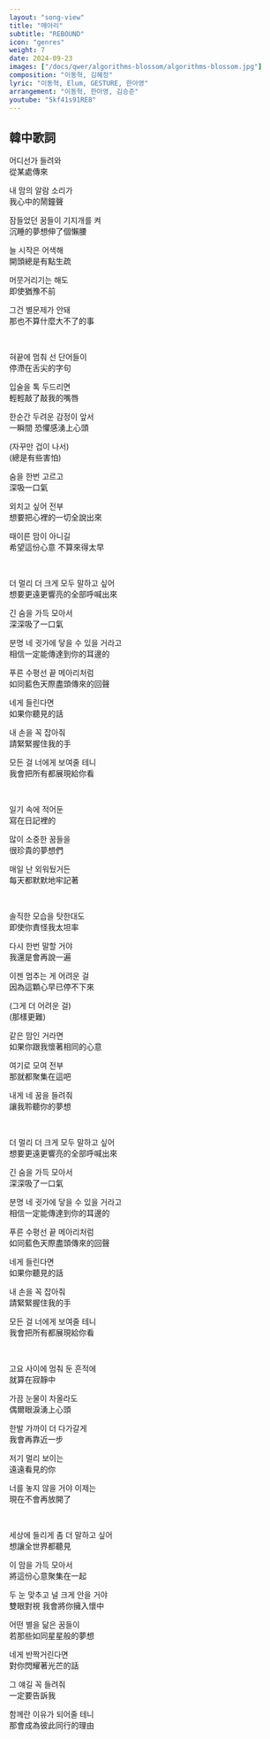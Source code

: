 ```yaml
---
layout: "song-view"
title: "메아리"
subtitle: "REBOUND"
icon: "genres"
weight: 7
date: 2024-09-23
images: ["/docs/qwer/algorithms-blossom/algorithms-blossom.jpg"]
composition: "이동혁, 김혜정"
lyric: "이동혁, Elum, GESTURE, 한아영"
arrangement: "이동혁, 한아영, 김승준"
youtube: "5kf41s91RE8"
---
```


## 韓中歌詞

어디선가 들려와  
從某處傳來  

내 맘의 알람 소리가  
我心中的鬧鐘聲  

잠들었던 꿈들이 기지개를 켜  
沉睡的夢想伸了個懶腰  

늘 시작은 어색해  
開頭總是有點生疏  

머뭇거리기는 해도  
即使猶豫不前  

그건 별문제가 안돼  
那也不算什麼大不了的事  

<br>

혀끝에 멈춰 선 단어들이  
停滯在舌尖的字句  

입술을 톡 두드리면  
輕輕敲了敲我的嘴唇  

한순간 두려운 감정이 앞서  
一瞬間 恐懼感湧上心頭  

(자꾸만 겁이 나서)  
(總是有些害怕)  

숨을 한번 고르고  
深吸一口氣  

외치고 싶어 전부  
想要把心裡的一切全說出來  

때이른 맘이 아니길  
希望這份心意 不算來得太早  

<br>

더 멀리 더 크게 모두 말하고 싶어  
想要更遠更響亮的全部呼喊出來  

긴 숨을 가득 모아서  
深深吸了一口氣  

분명 네 귓가에 닿을 수 있을 거라고  
相信一定能傳達到你的耳邊的  

푸른 수평선 끝 메아리처럼  
如同藍色天際盡頭傳來的回聲  

네게 들린다면  
如果你聽見的話  

내 손을 꼭 잡아줘  
請緊緊握住我的手  

모든 걸 너에게 보여줄 테니  
我會把所有都展現給你看  

<br>

일기 속에 적어둔  
寫在日記裡的  

많이 소중한 꿈들을  
很珍貴的夢想們  

매일 난 외워뒀거든  
每天都默默地牢記著  

<br>

솔직한 모습을 탓한대도  
即使你責怪我太坦率  

다시 한번 말할 거야  
我還是會再說一遍  

이젠 멈추는 게 어려운 걸  
因為這顆心早已停不下來  

(그게 더 어려운 걸)  
(那樣更難)  

같은 맘인 거라면  
如果你跟我懷著相同的心意  

여기로 모여 전부  
那就都聚集在這吧  

내게 네 꿈을 들려줘  
讓我聆聽你的夢想  

<br>

더 멀리 더 크게 모두 말하고 싶어  
想要更遠更響亮的全部呼喊出來  

긴 숨을 가득 모아서  
深深吸了一口氣  

분명 네 귓가에 닿을 수 있을 거라고  
相信一定能傳達到你的耳邊的  

푸른 수평선 끝 메아리처럼  
如同藍色天際盡頭傳來的回聲  

네게 들린다면  
如果你聽見的話  

내 손을 꼭 잡아줘  
請緊緊握住我的手  

모든 걸 너에게 보여줄 테니  
我會把所有都展現給你看  

<br>

고요 사이에 멈춰 둔 흔적에  
就算在寂靜中  

가끔 눈물이 차올라도  
偶爾眼淚湧上心頭  

한발 가까이 더 다가갈게  
我會再靠近一步  

저기 멀리 보이는  
遠遠看見的你  

너를 놓지 않을 거야 이제는  
現在不會再放開了  

<br>

세상에 들리게 좀 더 말하고 싶어  
想讓全世界都聽見  

이 맘을 가득 모아서  
將這份心意聚集在一起  

두 눈 맞추고 널 크게 안을 거야  
雙眼對視 我會將你擁入懷中  

어떤 별을 닮은 꿈들이  
若那些如同星星般的夢想

네게 반짝거린다면  
對你閃耀著光芒的話  

그 얘길 꼭 들려줘  
一定要告訴我  

함께란 이유가 되어줄 테니  
那會成為彼此同行的理由  
